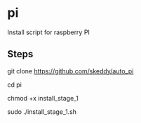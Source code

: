# pi
Install script for raspberry PI

## Steps

git clone https://github.com/skeddy/auto_pi

cd pi

chmod +x install_stage_1

sudo ./install_stage_1.sh
